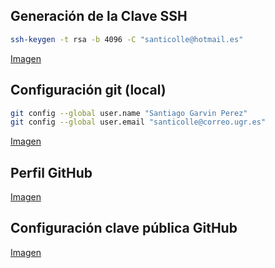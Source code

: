 ## Generación de la Clave SSH

```bash
ssh-keygen -t rsa -b 4096 -C "santicolle@hotmail.es"
```

[Imagen](../img/generated_pub_key.png)

## Configuración git (local)

```bash
git config --global user.name "Santiago Garvin Perez"
git config --global user.email "santicolle@correo.ugr.es"
```

[Imagen](../img/git_config_user.png)

## Perfil GitHub

[Imagen](../img/github_profile.png)

## Configuración clave pública GitHub

[Imagen](../img/pub_key_github.png)